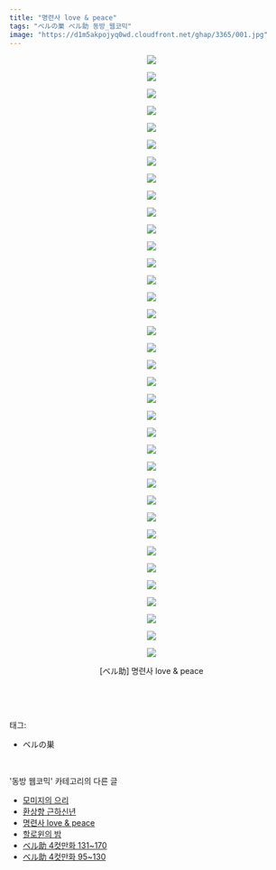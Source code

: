 ```yaml
---
title: "명련사 love & peace"
tags: "ベルの巣 ベル助 동방_웹코믹"
image: "https://d1m5akpojyq0wd.cloudfront.net/ghap/3365/001.jpg"
---
```

<div class="article">
<p style="text-align: center; clear: none; float: none;"><img src="{{ site.imgserver6 }}/ghap/3365/001.jpg"/></p>
<p style="text-align: center; clear: none; float: none;"><img src="{{ site.imgserver6 }}/ghap/3365/002.jpg"/></p>
<p style="text-align: center; clear: none; float: none;"><img src="{{ site.imgserver6 }}/ghap/3365/003.jpg"/></p>
<p style="text-align: center; clear: none; float: none;"><img src="{{ site.imgserver6 }}/ghap/3365/004.jpg"/></p>
<p style="text-align: center; clear: none; float: none;"><img src="{{ site.imgserver6 }}/ghap/3365/005.jpg"/></p>
<p style="text-align: center; clear: none; float: none;"><img src="{{ site.imgserver6 }}/ghap/3365/006.jpg"/></p>
<p style="text-align: center; clear: none; float: none;"><img src="{{ site.imgserver6 }}/ghap/3365/007.jpg"/></p>
<p style="text-align: center; clear: none; float: none;"><img src="{{ site.imgserver6 }}/ghap/3365/008.jpg"/></p>
<p style="text-align: center; clear: none; float: none;"><img src="{{ site.imgserver6 }}/ghap/3365/009.jpg"/></p>
<p style="text-align: center; clear: none; float: none;"><img src="{{ site.imgserver6 }}/ghap/3365/010.jpg"/></p>
<p style="text-align: center; clear: none; float: none;"><img src="{{ site.imgserver6 }}/ghap/3365/011.jpg"/></p>
<p style="text-align: center; clear: none; float: none;"><img src="{{ site.imgserver6 }}/ghap/3365/012.jpg"/></p>
<p style="text-align: center; clear: none; float: none;"><img src="{{ site.imgserver6 }}/ghap/3365/013.jpg"/></p>
<p style="text-align: center; clear: none; float: none;"><img src="{{ site.imgserver6 }}/ghap/3365/014.jpg"/></p>
<p style="text-align: center; clear: none; float: none;"><img src="{{ site.imgserver6 }}/ghap/3365/015.jpg"/></p>
<p style="text-align: center; clear: none; float: none;"><img src="{{ site.imgserver6 }}/ghap/3365/016.jpg"/></p>
<p style="text-align: center; clear: none; float: none;"><img src="{{ site.imgserver6 }}/ghap/3365/017.jpg"/></p>
<p style="text-align: center; clear: none; float: none;"><img src="{{ site.imgserver6 }}/ghap/3365/018.jpg"/></p>
<p style="text-align: center; clear: none; float: none;"><img src="{{ site.imgserver6 }}/ghap/3365/019.jpg"/></p>
<p style="text-align: center; clear: none; float: none;"><img src="{{ site.imgserver6 }}/ghap/3365/020.jpg"/></p>
<p style="text-align: center; clear: none; float: none;"><img src="{{ site.imgserver6 }}/ghap/3365/021.jpg"/></p>
<p style="text-align: center; clear: none; float: none;"><img src="{{ site.imgserver6 }}/ghap/3365/022.jpg"/></p>
<p style="text-align: center; clear: none; float: none;"><img src="{{ site.imgserver6 }}/ghap/3365/023.jpg"/></p>
<p style="text-align: center; clear: none; float: none;"><img src="{{ site.imgserver6 }}/ghap/3365/024.jpg"/></p>
<p style="text-align: center; clear: none; float: none;"><img src="{{ site.imgserver6 }}/ghap/3365/025.jpg"/></p>
<p style="text-align: center; clear: none; float: none;"><img src="{{ site.imgserver6 }}/ghap/3365/026.jpg"/></p>
<p style="text-align: center; clear: none; float: none;"><img src="{{ site.imgserver6 }}/ghap/3365/027.jpg"/></p>
<p style="text-align: center; clear: none; float: none;"><img src="{{ site.imgserver6 }}/ghap/3365/028.jpg"/></p>
<p style="text-align: center; clear: none; float: none;"><img src="{{ site.imgserver6 }}/ghap/3365/029.jpg"/></p>
<p style="text-align: center; clear: none; float: none;"><img src="{{ site.imgserver6 }}/ghap/3365/030.jpg"/></p>
<p style="text-align: center; clear: none; float: none;"><img src="{{ site.imgserver6 }}/ghap/3365/031.jpg"/></p>
<p style="text-align: center; clear: none; float: none;"><img src="{{ site.imgserver6 }}/ghap/3365/032.jpg"/></p>
<p style="text-align: center; clear: none; float: none;"><img src="{{ site.imgserver6 }}/ghap/3365/033.jpg"/></p>
<p style="text-align: center; clear: none; float: none;"><img src="{{ site.imgserver6 }}/ghap/3365/034.jpg"/></p>
<p style="text-align: center; clear: none; float: none;"><img src="{{ site.imgserver6 }}/ghap/3365/035.jpg"/></p>
<p style="text-align: center; clear: none; float: none;"><img src="{{ site.imgserver6 }}/ghap/3365/036.jpg"/></p>
<p style="text-align: center; clear: none; float: none;">[ベル助] 명련사 love &amp; peace</p>
<p><br/></p>
</div><br/>
<div class="tagTrail">
<p>태그: </p>
<ul>
<li>ベルの巣</li>
</ul>
</div><br/>
<div class="another">
<p>'동방 웹코믹' 카테고리의 다른 글</p>
<ul>
<li><a href="/ghap_3367">모미지의 으리</a></li>
<li><a href="/ghap_3366">환상향 근하신년</a></li>
<li><a href="/ghap_3365">명련사 love &amp; peace</a></li>
<li><a href="/ghap_3362">할로윈의 밤</a></li>
<li><a href="/ghap_3361">ベル助 4컷만화 131~170</a></li>
<li><a href="/ghap_3360">ベル助 4컷만화 95~130</a></li>
</ul>
</div><br/>
<div class="cb_module cb_fluid">
<div class="cb_wrt cb_profile">
</div><!-- commentList close -->
</div><br/>
